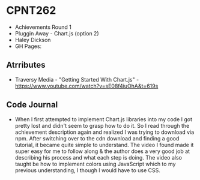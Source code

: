 # CPNT262
- Achievements Round 1
- Pluggin Away - Chart.js (option 2)
- Haley Dickson
- GH Pages: 

## Atrributes 
- Traversy Media - "Getting Started With Chart.js" - https://www.youtube.com/watch?v=sE08f4iuOhA&t=619s

## Code Journal
- When I first attempted to implement Chart.js libraries into my code I got pretty lost and didn't seem to grasp how to do it. So I read through the achievement description again and realized I was trying to download via npm. After switching over to the cdn download and finding a good tutorial, it became quite simple to understand.  The video I found made it super easy for me to follow along & the author does a very good job at describing his process and what each step is doing. The video also taught be how to implement colors using JavaScript which to my previous understanding, I though I would have to use CSS. 